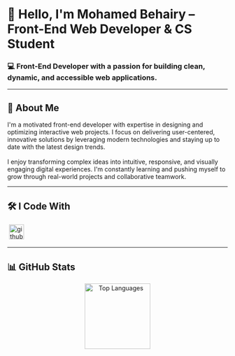 <h1 align="left">👋 Hello, I'm Mohamed Behairy – Front-End Web Developer & CS Student</h1>

<h3 align="left">💻 Front-End Developer with a passion for building clean, dynamic, and accessible web applications.</h3>

---

<h2 align="left">🚀 About Me</h2>

<p align="left">
I'm a motivated front-end developer with expertise in designing and optimizing interactive web projects. I focus on delivering user-centered, innovative solutions by leveraging modern technologies and staying up to date with the latest design trends.<br><br>
I enjoy transforming complex ideas into intuitive, responsive, and visually engaging digital experiences. I'm constantly learning and pushing myself to grow through real-world projects and collaborative teamwork.
</p>

---

<h2 align="left">🛠️ I Code With</h2>

<p align="left">
<!--   <img src="https://cdn.jsdelivr.net/gh/devicons/devicon/icons/html5/html5-original.svg" height="30" style="margin: 4px;" alt="html5" />
  <img src="https://cdn.jsdelivr.net/gh/devicons/devicon/icons/css3/css3-original.svg" height="30" style="margin: 4px;" alt="css3" />
  <img src="https://cdn.jsdelivr.net/gh/devicons/devicon/icons/bootstrap/bootstrap-original.svg" height="30" style="margin: 4px;" alt="bootstrap" />
  <img src="https://cdn.jsdelivr.net/gh/devicons/devicon/icons/javascript/javascript-original.svg" height="30" style="margin: 4px;" alt="javascript" />
  <img src="https://cdn.jsdelivr.net/gh/devicons/devicon/icons/react/react-original.svg" height="30" style="margin: 4px;" alt="react" />
  <img src="https://cdn.jsdelivr.net/gh/devicons/devicon/icons/cplusplus/cplusplus-original.svg" height="30" style="margin: 4px;" alt="cplusplus" />
  <img src="https://cdn.jsdelivr.net/gh/devicons/devicon/icons/python/python-original.svg" height="30" style="margin: 4px;" alt="python" />
  <img src="https://cdn.jsdelivr.net/gh/devicons/devicon/icons/vscode/vscode-original.svg" height="30" style="margin: 4px;" alt="vscode" />
  <img src="https://cdn.jsdelivr.net/gh/devicons/devicon/icons/git/git-original.svg" height="30" style="margin: 4px;" alt="git" /> -->
  <img src="https://skillicons.dev/icons?i=github" height="34" style="margin: 4px; vertical-align: middle;" alt="github" />
</p>

---

<h2 align="left">📊 GitHub Stats</h2>

<div align="center">
  <img src="https://github-readme-stats.vercel.app/api/top-langs?username=mohamedbehairy&layout=compact&langs_count=5&theme=dracula" height="150" alt="Top Languages" />
</div>
